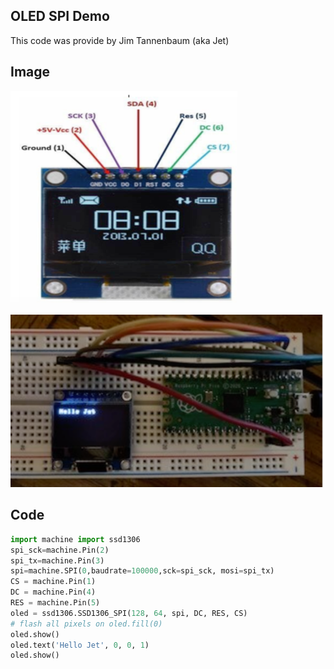 ## OLED SPI Demo

This code was provide by Jim Tannenbaum (aka Jet)

## Image

![](../img/oled-spi-connections.png)

![](../img/oled-ssd1306-spi-connections.png)
## Code

```python
import machine import ssd1306
spi_sck=machine.Pin(2)
spi_tx=machine.Pin(3)
spi=machine.SPI(0,baudrate=100000,sck=spi_sck, mosi=spi_tx)
CS = machine.Pin(1)
DC = machine.Pin(4)
RES = machine.Pin(5)
oled = ssd1306.SSD1306_SPI(128, 64, spi, DC, RES, CS)
# flash all pixels on oled.fill(0)
oled.show()
oled.text('Hello Jet', 0, 0, 1)
oled.show()
```


